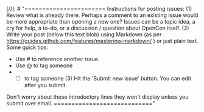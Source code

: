 [//]: # "=======================
Instructions for posting issues:
(1) Review what is already there. Perhaps a comment to an existing issue would be more appropriate than opening a new one? Issues can be a topic idea, a cry for help, a to-do, or a discussion / question about OpenCon itself.
(2) Write your post (below this text blob) using Markdown (as per https://guides.github.com/features/mastering-markdown/ ) or just plain text. Some quick tips:
* Use # to reference another issue.
* Use @ to tag someone
* - [ ] to tag someone
(3) Hit the 'Submit new issue' button. You can edit after you submit. 

Don't worry about these introductory lines they won't display unless you submit over email.
============================"
